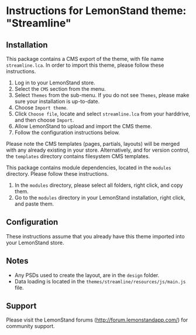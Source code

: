 Instructions for LemonStand theme: "Streamline"
===================================================================================================


Installation
---------------------------------------------------------------------------------------------------

This package contains a CMS export of the theme, with file name `streamline.lca`. In order to import this 
theme, please follow these instructions.  
1. Log in to your LemonStand store.  
2. Select the `CMS` section from the menu.  
3. Select `Themes` from the sub-menu. If you do not see `Themes`, please make sure your installation is up-to-date.  
4. Choose `Import theme`.  
5. Click `Choose file`, locate and select `streamline.lca` from your harddrive, and then choose `Import`.  
6. Allow LemonStand to upload and import the CMS theme.  
7. Follow the configuration instructions below.  

Please note the CMS templates (pages, partials, layouts) will be merged with any already existing 
in your store. Alternatively, and for version control, the `templates` directory contains filesystem CMS templates.

This package contains module dependencies, located in the `modules` directory. Please follow these instructions.  
1. In the `modules` directory, please select all folders, right click, and copy them.  
2. Go to the `modules` directory in your LemonStand installation, right click, and paste them.  


Configuration
---------------------------------------------------------------------------------------------------

These instructions assume that you already have this theme imported into your LemonStand store.


Notes
---------------------------------------------------------------------------------------------------  
- Any PSDs used to create the layout, are in the `design` folder.  
- Data loading is located in the `themes/streamline/resources/js/main.js` file.  

Support
---------------------------------------------------------------------------------------------------

Please visit the LemonStand forums (http://forum.lemonstandapp.com/) for community support.

